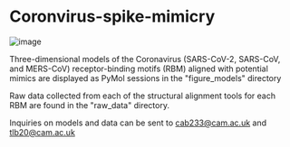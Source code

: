 # Coronvirus-spike-mimicry


![image](https://user-images.githubusercontent.com/11457928/115257855-63334400-a128-11eb-80ce-caded510125e.png)

Three-dimensional models of the Coronavirus (SARS-CoV-2, SARS-CoV, and MERS-CoV) receptor-binding motifs (RBM) aligned with potential mimics are displayed as PyMol sessions in the "figure_models" directory

Raw data collected from each of the structural alignment tools for each RBM are found in the "raw_data" directory.

Inquiries on models and data can be sent to cab233@cam.ac.uk and tlb20@cam.ac.uk
